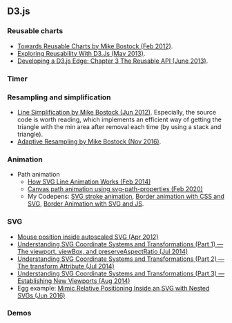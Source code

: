 ## D3.js

### Reusable charts
* [Towards Reusable Charts by Mike Bostock (Feb 2012)](https://bost.ocks.org/mike/chart/).
* [Exploring Reusability With D3.Js (May 2013)](https://bocoup.com/blog/reusability-with-d3).
* [Developing a D3.js Edge: Chapter 3 The Reusable API (June 2013)](http://backstopmedia.booktype.pro/developing-a-d3js-edge/3b-the-reusable-api/).

### Timer


### Resampling and simplification
* [Line Simplification by Mike Bostock (Jun 2012)](https://bost.ocks.org/mike/simplify/). Especially, the source code is worth reading, which implements an efficient way of getting the triangle with the min area after removal each time (by using a stack and triangle).
* [Adaptive Resampling by Mike Bostock (Nov 2016)](https://bl.ocks.org/mbostock/3795544).

### Animation
* Path animation
  * [How SVG Line Animation Works (Feb 2014)](https://css-tricks.com/svg-line-animation-works/)
  * [Canvas path animation using svg-path-properties (Feb 2020)](http://bl.ocks.org/rveciana/209fa7efeb01f05fa4a544a76ac8ed91)
  * My Codepens: [SVG stroke animation](https://codepen.io/highfreq/pen/PXoBJQ), [Border animation with CSS and SVG](https://codepen.io/highfreq/pen/MZyvYV), [Border Animation with SVG and JS](https://codepen.io/highfreq/pen/VqazXa).


### SVG
* [Mouse position inside autoscaled SVG (Apr 2012)](https://stackoverflow.com/questions/10298658/mouse-position-inside-autoscaled-svg)
* [Understanding SVG Coordinate Systems and Transformations (Part 1) — The viewport, viewBox, and preserveAspectRatio (Jul 2014)](https://www.sarasoueidan.com/blog/svg-coordinate-systems/)
* [Understanding SVG Coordinate Systems and Transformations (Part 2) — The transform Attribute (Jul 2014)](https://www.sarasoueidan.com/blog/svg-transformations/)
* [Understanding SVG Coordinate Systems and Transformations (Part 3) — Establishing New Viewports (Aug 2014)](https://www.sarasoueidan.com/blog/nesting-svgs/)
* Egg example: [Mimic Relative Positioning Inside an SVG with Nested SVGs (Jun 2016)](https://www.sarasoueidan.com/blog/mimic-relative-positioning-in-svg/)

### Demos
